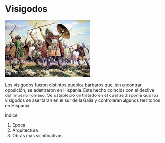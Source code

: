 # Visigodos

![visigodos](img/9k.jpg)

Los visigodos fueron distintos pueblos bárbaros que, sin encontrar oposición, se
adentraron en Hispania. Este hecho coincide con el declive del Imperio romano. Se
estableció un tratado en el cual se disponía que los visigodos se asentaran en el sur de
la Galia y controlaran algunos territorios en Hispania.



Índice
1. Época
2. Arquitectura
3. Obras más significativas
